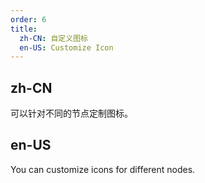 ```yaml
---
order: 6
title:
  zh-CN: 自定义图标
  en-US: Customize Icon
---
```


## zh-CN

可以针对不同的节点定制图标。

## en-US

You can customize icons for different nodes.

